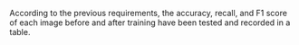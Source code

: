 According to the previous requirements, the accuracy, recall, and F1 score of each image before and after training have been tested and recorded in a table.
